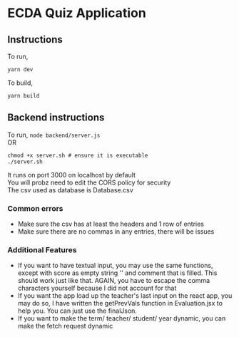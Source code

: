 # ECDA Quiz Application

## Instructions

To run,

```
yarn dev
```

To build,

```
yarn build
```

## Backend instructions
To run,
`node backend/server.js`  
OR  
```
chmod +x server.sh # ensure it is executable
./server.sh
```  
It runs on port 3000 on localhost by default  
You will probz need to edit the CORS policy for security  
The csv used as database is Database.csv  

### Common errors
- Make sure the csv has at least the headers and 1 row of entries
- Make sure there are no commas in any entries, there will be issues

### Additional Features
- If you want to have textual input, you may use the same functions, except with score as empty string '' and comment that is filled. This should work just like that. AGAIN, you have to escape the comma characters yourself because I did not account for that
- If you want the app load up the teacher's last input on the react app, you may do so, I have written the getPrevVals function in Evaluation.jsx to help you. You can just use the finalJson.
- If you want to make the term/ teacher/ student/ year dynamic, you can make the fetch request dynamic